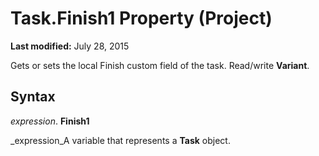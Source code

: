 
# Task.Finish1 Property (Project)

 **Last modified:** July 28, 2015

Gets or sets the local Finish custom field of the task. Read/write  **Variant**.

## Syntax

 _expression_. **Finish1**

 _expression_A variable that represents a  **Task** object.

